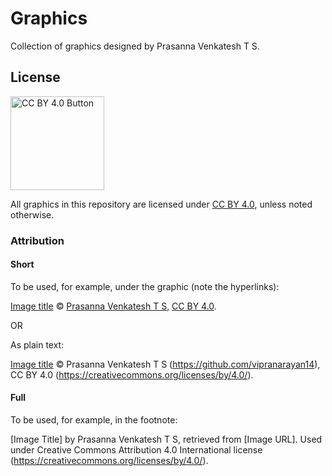 # Graphics

Collection of graphics designed by Prasanna Venkatesh T S.

## License

<img src="https://mirrors.creativecommons.org/presskit/buttons/88x31/png/by.png" alt="CC BY 4.0 Button" width="150"/>

All graphics in this repository are licensed under [CC BY 4.0](https://creativecommons.org/licenses/by/4.0/), unless noted otherwise.

### Attribution

#### Short

To be used, for example, under the graphic (note the hyperlinks):

[Image title](optional) © [Prasanna Venkatesh T S](https://github.com/vipranarayan14), [CC BY 4.0](https://creativecommons.org/licenses/by/4.0/).

OR

As plain text:

[Image title](optional) © Prasanna Venkatesh T S (https://github.com/vipranarayan14), CC BY 4.0 (https://creativecommons.org/licenses/by/4.0/).

#### Full

To be used, for example, in the footnote:

[Image Title] by Prasanna Venkatesh T S, retrieved from [Image URL]. Used under Creative Commons Attribution 4.0 International license (https://creativecommons.org/licenses/by/4.0/).
